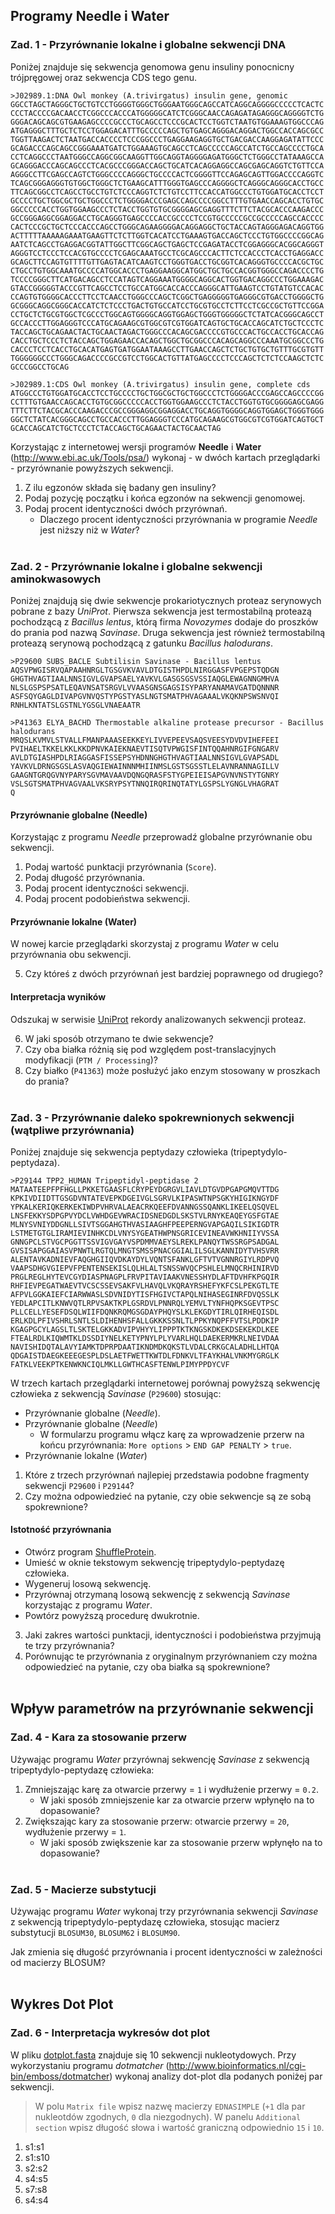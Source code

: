 ## Programy Needle i Water

### Zad. 1 - Przyrównanie lokalne i globalne sekwencji DNA
Poniżej znajduje się sekwencja genomowa genu insuliny ponocnicny trójpręgowej oraz sekwencja CDS tego genu. 

```
>J02989.1:DNA Owl monkey (A.trivirgatus) insulin gene, genomic
GGCCTAGCTAGGGCTGCTGTCCTGGGGTGGGCTGGGAATGGGCAGCCATCAGGCAGGGGCCCCCTCACTC
CCCTACCCCGACAACCTCGGCCCACCCATGGGGGCATCTCGGGCAACCAGAGATAGAGGGCAGGGGTCTG
GGGACAGCAGCGTGAAGAGCCCCGCCCTGCAGCCTCCCGCACTCCTGGTCTAATGTGGAAAGTGGCCCAG
ATGAGGGCTTTGCTCTCCTGGAGACATTTGCCCCCAGCTGTGAGCAGGGACAGGACTGGCCACCAGCGCC
TGGTTAAGACTCTAATGACCACCCCTCCCGGCCCTGAGGAAGAGGTGCTGACGACCAAGGAGATATTCCC
GCAGACCCAGCAGCCGGGAAATGATCTGGAAAGTGCAGCCTCAGCCCCCAGCCATCTGCCAGCCCCTGCA
CCTCAGGCCCTAATGGGCCAGGCGGCAAGGTTGGCAGGTAGGGGAGATGGGCTCTGGGCCTATAAAGCCA
GCAGGGACCCAGCAGCCCTCACGCCCGGGACCAGCTGCATCACAGGAGGCCAGCGAGCAGGTCTGTTCCA
AGGGCCTTCGAGCCAGTCTGGGCCCCAGGGCTGCCCCACTCGGGGTTCCAGAGCAGTTGGACCCCAGGTC
TCAGCGGGAGGGTGTGGCTGGGCTCTGAAGCATTTGGGTGAGCCCAGGGGCTCAGGGCAGGGCACCTGCC
TTCAGCGGCCTCAGCCTGCCTGTCTCCCAGGTCTCTGTCCTTCCACCATGGCCCTGTGGATGCACCTCCT
GCCCCTGCTGGCGCTGCTGGCCCTCTGGGGACCCGAGCCAGCCCCGGCCTTTGTGAACCAGCACCTGTGC
GGCCCCCACCTGGTGGAAGCCCTCTACCTGGTGTGCGGGGAGCGAGGTTTCTTCTACGCACCCAAGACCC
GCCGGGAGGCGGAGGACCTGCAGGGTGAGCCCCACCGCCCCTCCGTGCCCCCGCCGCCCCCAGCCACCCC
CACTCCCGCTGCTCCCACCCAGCCTGGGCAGAAGGGGACAGGAGGCTGCTACCAGTAGGGAGACAGGTGG
ACTTTTTAAAAAGAAATGAAGTTCTCTTGGTCACATCCTGAAAGTGACCAGCTCCCTGTGGCCCCGGCAG
AATCTCAGCCTGAGGACGGTATTGGCTTCGGCAGCTGAGCTCCGAGATACCTCGGAGGGCACGGCAGGGT
AGGGTCCTCCCTCCACGTGCCCCTCGAGCAAATGCCTCGCAGCCCACTTCTCCACCCTCACCTGAGGACC
GCAGCTTCCAGTGTTTTGTTGAGTACATCAAGTCCTGGGTGACCTGCGGTCACAGGGTGCCCCACGCTGC
CTGCCTGTGGCAAATGCCCCATGGCACCCTGAGGAAGGCATGGCTGCTGCCACGGTGGGCCAGACCCCTG
TCCCCGGGCTTCATGACAGCCTCCATAGTCAGGAAATGGGGCAGGCACTGGTGACAGGCCCTGGAAAGAC
GTACCGGGGGTACCCGTTCAGCCTCCTGCCATGGCACCACCCAGGGCATTGAAGTCCTGTATGTCCACAC
CCAGTGTGGGGCACCCTTCCTCAACCTGGGCCCAGCTCGGCTGAGGGGGTGAGGGCGTGACCTGGGGCTG
GCGGGCAGGCGGGCACCATCTCTCCCTGACTGTGCCATCCTGCGTGCCTCTTCCTCGCCGCTGTTCCGGA
CCTGCTCTGCGTGGCTCGCCCTGGCAGTGGGGCAGGTGGAGCTGGGTGGGGGCTCTATCACGGGCAGCCT
GCCACCCTTGGAGGGTCCCATGCAGAAGCGTGGCGTCGTGGATCAGTGCTGCACCAGCATCTGCTCCCTC
TACCAGCTGCAGAACTACTGCAACTAGACTGGGCCCACAGCGACCCCGTGCCCACTGCCACCTGCACCAG
CACCTGCTCCCTCTACCAGCTGGAGAACCACAGCTGGCTGCGGCCCACAGCAGGCCCAAATGCGGCCCTG
CACCCTCCTCACCTGCACATGAGTGATGGAATAAAGCCTTGAACCAGCTCTGCTGTGCTGTTTGCGTGTT
TGGGGGGCCCTGGGCAGACCCCGCCGTCCTGGCACTGTTATGAGCCCCTCCCAGCTCTCTCCAAGCTCTC
GCCCGGCCTGCAG

>J02989.1:CDS Owl monkey (A.trivirgatus) insulin gene, complete cds
ATGGCCCTGTGGATGCACCTCCTGCCCCTGCTGGCGCTGCTGGCCCTCTGGGGACCCGAGCCAGCCCCGG
CCTTTGTGAACCAGCACCTGTGCGGCCCCCACCTGGTGGAAGCCCTCTACCTGGTGTGCGGGGAGCGAGG
TTTCTTCTACGCACCCAAGACCCGCCGGGAGGCGGAGGACCTGCAGGTGGGGCAGGTGGAGCTGGGTGGG
GGCTCTATCACGGGCAGCCTGCCACCCTTGGAGGGTCCCATGCAGAAGCGTGGCGTCGTGGATCAGTGCT
GCACCAGCATCTGCTCCCTCTACCAGCTGCAGAACTACTGCAACTAG
```

Korzystając z internetowej wersji programów **Needle** i **Water** (<a href="http://www.ebi.ac.uk/Tools/psa/">http://www.ebi.ac.uk/Tools/psa/</a>) wykonaj - w dwóch kartach przeglądarki - przyrównanie powyższych sekwencji.

1. Z ilu egzonów składa się badany gen insuliny?
2. Podaj pozycję początku i końca egzonów na sekwencji genomowej.
3. Podaj procent identyczności dwóch przyrównań.
   * Dlaczego procent identyczności przyrównania w programie *Needle* jest niższy niż w *Water*?
<br/><br/>


### Zad. 2 - Przyrównanie lokalne i globalne sekwencji aminokwasowych
Poniżej znajdują się dwie sekwencje prokariotycznych proteaz serynowych pobrane z bazy *UniProt*.
Pierwsza sekwencja jest termostabilną proteazą pochodzącą z *Bacillus lentus*, którą firma *Novozymes* dodaje do proszków do prania pod nazwą *Savinase*. Druga sekwencja jest również termostabilną proteazą serynową pochodzącą z gatunku *Bacillus halodurans*.

```
>P29600 SUBS_BACLE Subtilisin Savinase - Bacillus lentus
AQSVPWGISRVQAPAAHNRGLTGSGVKVAVLDTGISTHPDLNIRGGASFVPGEPSTQDGN
GHGTHVAGTIAALNNSIGVLGVAPSAELYAVKVLGASGSGSVSSIAQGLEWAGNNGMHVA
NLSLGSPSPSATLEQAVNSATSRGVLVVAASGNSGAGSISYPARYANAMAVGATDQNNNR
ASFSQYGAGLDIVAPGVNVQSTYPGSTYASLNGTSMATPHVAGAAALVKQKNPSWSNVQI
RNHLKNTATSLGSTNLYGSGLVNAEAATR

>P41363 ELYA_BACHD Thermostable alkaline protease precursor - Bacillus halodurans
MRQSLKVMVLSTVALLFMANPAAASEEKKEYLIVVEPEEVSAQSVEESYDVDVIHEFEEI
PVIHAELTKKELKKLKKDPNVKAIEKNAEVTISQTVPWGISFINTQQAHNRGIFGNGARV
AVLDTGIASHPDLRIAGGASFISSEPSYHDNNGHGTHVAGTIAALNNSIGVLGVAPSADL
YAVKVLDRNGSGSLASVAQGIEWAINNNMHIINMSLGSTSGSSTLELAVNRANNAGILLV
GAAGNTGRQGVNYPARYSGVMAVAAVDQNGQRASFSTYGPEIEISAPGVNVNSTYTGNRY
VSLSGTSMATPHVAGVAALVKSRYPSYTNNQIRQRINQTATYLGSPSLYGNGLVHAGRAT
Q
```

#### Przyrównanie globalne (Needle)

Korzystając z programu *Needle* przeprowadź globalne przyrównanie obu sekwencji.
1. Podaj wartość punktacji przyrównania (`Score`).
2. Podaj długość przyrównania.
3. Podaj procent identyczności sekwencji.
4. Podaj procent podobieństwa sekwencji.

#### Przyrównanie lokalne (Water)

W nowej karcie przeglądarki skorzystaj z programu *Water* w celu przyrównania obu sekwencji.

5. Czy któreś z dwóch przyrównań jest bardziej poprawnego od drugiego?

#### Interpretacja wyników

Odszukaj w serwisie [UniProt](https://www.uniprot.org) rekordy analizowanych sekwencji proteaz.

6. W jaki sposób otrzymano te dwie sekwencje?
7. Czy oba białka różnią się pod względem post-translacyjnych modyfikacji (`PTM / Processing`)?
8. Czy białko (`P41363`) może posłużyć jako enzym stosowany w proszkach do prania?
<br/><br/>


### Zad. 3 - Przyrównanie daleko spokrewnionych sekwencji (wątpliwe przyrównania)
Poniżej znajduje się sekwencja peptydazy człowieka (tripeptydylo-peptydaza).

```
>P29144 TPP2_HUMAN Tripeptidyl-peptidase 2 
MATAATEEPFPFHGLLPKKETGAASFLCRYPEYDGRGVLIAVLDTGVDPGAPGMQVTTDG
KPKIVDIIDTTGSGDVNTATEVEPKDGEIVGLSGRVLKIPASWTNPSGKYHIGIKNGYDF
YPKALKERIQKERKEKIWDPVHRVALAEACRKQEEFDVANNGSSQANKLIKEELQSQVEL
LNSFEKKYSDPGPVYDCLVWHDGEVWRACIDSNEDGDLSKSTVLRNYKEAQEYGSFGTAE
MLNYSVNIYDDGNLLSIVTSGGAHGTHVASIAAGHFPEEPERNGVAPGAQILSIKIGDTR
LSTMETGTGLIRAMIEVINHKCDLVNYSYGEATHWPNSGRICEVINEAVWKHNIIYVSSA
GNNGPCLSTVGCPGGTTSSVIGVGAYVSPDMMVAEYSLREKLPANQYTWSSRGPSADGAL
GVSISAPGGAIASVPNWTLRGTQLMNGTSMSSPNACGGIALILSGLKANNIDYTVHSVRR
ALENTAVKADNIEVFAQGHGIIQVDKAYDYLVQNTSFANKLGFTVTVGNNRGIYLRDPVQ
VAAPSDHGVGIEPVFPENTENSEKISLQLHLALTSNSSWVQCPSHLELMNQCRHINIRVD
PRGLREGLHYTEVCGYDIASPNAGPLFRVPITAVIAAKVNESSHYDLAFTDVHFKPGQIR
RHFIEVPEGATWAEVTVCSCSSEVSAKFVLHAVQLVKQRAYRSHEFYKFCSLPEKGTLTE
AFPVLGGKAIEFCIARWWASLSDVNIDYTISFHGIVCTAPQLNIHASEGINRFDVQSSLK
YEDLAPCITLKNWVQTLRPVSAKTKPLGSRDVLPNNRQLYEMVLTYNFHQPKSGEVTPSC
PLLCELLYESEFDSQLWIIFDQNKRQMGSGDAYPHQYSLKLEKGDYTIRLQIRHEQISDL
ERLKDLPFIVSHRLSNTLSLDIHENHSFALLGKKKSSNLTLPPKYNQPFFVTSLPDDKIP
KGAGPGCYLAGSLTLSKTELGKKADVIPVHYYLIPPPTKTKNGSKDKEKDSEKEKDLKEE
FTEALRDLKIQWMTKLDSSDIYNELKETYPNYLPLYVARLHQLDAEKERMKRLNEIVDAA
NAVISHIDQTALAVYIAMKTDPRPDAATIKNDMDKQKSTLVDALCRKGCALADHLLHTQA
QDGAISTDAEGKEEEGESPLDSLAETFWETTKWTDLFDNKVLTFAYKHALVNKMYGRGLK
FATKLVEEKPTKENWKNCIQLMKLLGWTHCASFTENWLPIMYPPDYCVF
```

W trzech kartach przeglądarki internetowej porównaj powyższą sekwencję człowieka z sekwencją *Savinase* (`P29600`) stosując:

* Przyrównanie globalne (*Needle*).
* Przyrównanie globalne (*Needle*)
  - W formularzu programu włącz karę za wprowadzenie przerw na końcu przyrównania: `More options` > `END GAP PENALTY` > `true`.
* Przyrównanie lokalne (*Water*)

1. Które z trzech przyrównań najlepiej przedstawia podobne fragmenty sekwencji `P29600` i `P29144`?
2. Czy można odpowiedzieć na pytanie, czy obie sekwencje są ze sobą spokrewnione?

#### Istotność przyrównania

* Otwórz program [ShuffleProtein](http://www.bioinformatics.org/sms2/shuffle_protein.html).
* Umieść w oknie tekstowym sekwencję tripeptydylo-peptydazę człowieka. 
* Wygeneruj losową sekwencję. 
* Przyrównaj otrzymaną losową sekwencję z sekwencją *Savinase* korzystając z programu *Water*.
* Powtórz powyższą procedurę dwukrotnie.

3. Jaki zakres wartości punktacji, identyczności i podobieństwa przyjmują te trzy przyrównania?
4. Porównując te przyrównania z oryginalnym przyrównaniem czy można odpowiedzieć na pytanie, czy oba białka są spokrewnione?
<br/><br/>

## Wpływ parametrów na przyrównanie sekwencji

### Zad. 4 - Kara za stosowanie przerw
Używając programu *Water* przyrównaj sekwencję *Savinase* z sekwencją tripeptydylo-peptydazę człowieka: 

1. Zmniejszając karę za otwarcie przerwy = `1` i wydłużenie przerwy = `0.2`. 
   * W jaki sposób zmniejszenie kar za otwarcie przerw wpłynęło na to dopasowanie?
2. Zwiększając kary za stosowanie przerw: otwarcie przerwy = `20`, wydłużenie przerwy = `1`.
   * W jaki sposób zwiększenie kar za stosowanie przerw wpłynęło na to dopasowanie?
<br/><br/>

### Zad. 5 - Macierze substytucji
Używając programu *Water* wykonaj trzy przyrównania sekwencji *Savinase* z sekwencją tripeptydylo-peptydazę człowieka, stosując macierz substytucji `BLOSUM30`, `BLOSUM62` i `BLOSUM90`.

Jak zmienia się długość przyrównania i procent identyczności w zależności od macierzy BLOSUM?
<br/><br/>

## Wykres Dot Plot

### Zad. 6 - Interpretacja wykresów dot plot
W pliku [dotplot.fasta](./day1/data/dotplot.fasta) znajduje się 10 sekwencji nukleotydowych. Przy wykorzystaniu programu *dotmatcher* (<a href="http://www.bioinformatics.nl/cgi-bin/emboss/dotmatcher">http://www.bioinformatics.nl/cgi-bin/emboss/dotmatcher</a>) wykonaj analizy dot-plot dla podanych poniżej par sekwencji. 
> W polu `Matrix file` wpisz nazwę macierzy `EDNASIMPLE` (`+1` dla par nukleotdów zgodnych, `0` dla niezgodnych). W panelu `Additional section` wpisz długość słowa i wartość graniczną odpowiednio `15` i `10`.

1. s1:s1
2. s1:s10
3. s2:s2
4. s4:s5
5. s7:s8
6. s4:s4